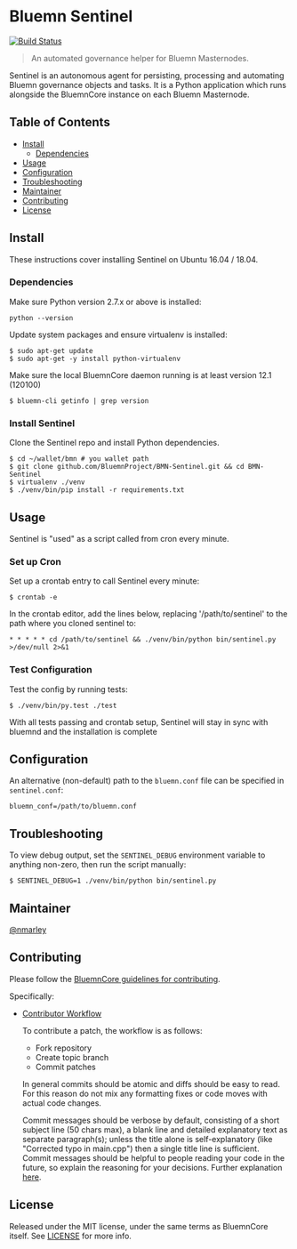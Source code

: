 # Bluemn Sentinel

[![Build Status](https://travis-ci.org/bluemnpay/sentinel.svg?branch=master)](https://travis-ci.org/bluemnpay/sentinel)

> An automated governance helper for Bluemn Masternodes.

Sentinel is an autonomous agent for persisting, processing and automating Bluemn governance objects and tasks. It is a Python application which runs alongside the BluemnCore instance on each Bluemn Masternode.

## Table of Contents
- [Install](#install)
  - [Dependencies](#dependencies)
- [Usage](#usage)
- [Configuration](#configuration)
- [Troubleshooting](#troubleshooting)
- [Maintainer](#maintainer)
- [Contributing](#contributing)
- [License](#license)

## Install

These instructions cover installing Sentinel on Ubuntu 16.04 / 18.04.

### Dependencies

Make sure Python version 2.7.x or above is installed:

    python --version

Update system packages and ensure virtualenv is installed:

    $ sudo apt-get update
    $ sudo apt-get -y install python-virtualenv

Make sure the local BluemnCore daemon running is at least version 12.1 (120100)

    $ bluemn-cli getinfo | grep version

### Install Sentinel

Clone the Sentinel repo and install Python dependencies.

    $ cd ~/wallet/bmn # you wallet path
    $ git clone github.com/BluemnProject/BMN-Sentinel.git && cd BMN-Sentinel
    $ virtualenv ./venv
    $ ./venv/bin/pip install -r requirements.txt

## Usage

Sentinel is "used" as a script called from cron every minute.

### Set up Cron

Set up a crontab entry to call Sentinel every minute:

    $ crontab -e

In the crontab editor, add the lines below, replacing '/path/to/sentinel' to the path where you cloned sentinel to:

    * * * * * cd /path/to/sentinel && ./venv/bin/python bin/sentinel.py >/dev/null 2>&1

### Test Configuration

Test the config by running tests:

    $ ./venv/bin/py.test ./test

With all tests passing and crontab setup, Sentinel will stay in sync with bluemnd and the installation is complete

## Configuration

An alternative (non-default) path to the `bluemn.conf` file can be specified in `sentinel.conf`:

    bluemn_conf=/path/to/bluemn.conf

## Troubleshooting

To view debug output, set the `SENTINEL_DEBUG` environment variable to anything non-zero, then run the script manually:

    $ SENTINEL_DEBUG=1 ./venv/bin/python bin/sentinel.py

## Maintainer

[@nmarley](https://github.com/nmarley)

## Contributing

Please follow the [BluemnCore guidelines for contributing](https://github.com/bluemnpay/bluemn/blob/master/CONTRIBUTING.md).

Specifically:

* [Contributor Workflow](https://github.com/bluemnpay/bluemn/blob/master/CONTRIBUTING.md#contributor-workflow)

    To contribute a patch, the workflow is as follows:

    * Fork repository
    * Create topic branch
    * Commit patches

    In general commits should be atomic and diffs should be easy to read. For this reason do not mix any formatting fixes or code moves with actual code changes.

    Commit messages should be verbose by default, consisting of a short subject line (50 chars max), a blank line and detailed explanatory text as separate paragraph(s); unless the title alone is self-explanatory (like "Corrected typo in main.cpp") then a single title line is sufficient. Commit messages should be helpful to people reading your code in the future, so explain the reasoning for your decisions. Further explanation [here](http://chris.beams.io/posts/git-commit/).

## License

Released under the MIT license, under the same terms as BluemnCore itself. See [LICENSE](LICENSE) for more info.
